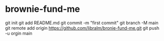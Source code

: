 # brownie-fund-me
git init
git add README.md
git commit -m "first commit"
git branch -M main
git remote add origin https://github.com/libralm/bronie-fund-me.git
git push -u orgin main
